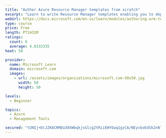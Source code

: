 ```yaml
---
title: "Author Azure Resource Manager templates from scratch"
excerpt: "Learn to write Resource Manager templates enabling you to deploy your infrastructure and solutions faster and more reliably."
webUrl: https://docs.microsoft.com/en-us/learn/modules/authoring-arm-templates/
type: course
price: Free
length: PT1H31M
ratings:
  count: 6
  average: 4.8333335
heat: 50

provider:
  name: Microsoft Learn
  domain: microsoft.com
  images:
    - url: /assets/images/organizations/microsoft.com-50x50.jpg
      width: 50
      height: 50

levels:
  - Beginner

topics:
  - Azure
  - Management Tools

secured: "tUNIj+DcJZKACRMDa30XWbqkjsGlcg2tRiiEWYOaq1gzCA/NEyvboEdSk2nNljcV8k+EBSZns84VryL694+thdCtNvrVbqDYMsXFbu/qXC32jBIIso65EcG9TPs2laHhgDhylzoSSO4u5iLuAQoHAYjopU9aFzHmJJEpO6NPpCqk+9HIecvWXbdGzym2/OJ5ToDrKFN6YQgdMdTtFVukhKFf1iE9/GndaymCrshotx7UarimRrWiwfCUk2XqJx/N5bcCgujqje8oZEPmJU+UOPnWTD6kPTj+Jsov5Up/S+bawCIX6ID7NqAxPuyp5zr43Mee8Uhrb0wmZPonJ8JKvL4SBobujbGTpyARnuvnp5xK9ydvxvHLQCKjkwGa/9dQZs/LTqz2Hwz6RXduXrlAtQ==;psxzM85Z5bxhJlh/WCRJPQ=="
---
```


